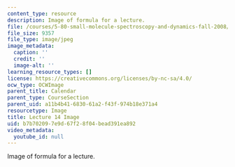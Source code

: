 ```yaml
---
content_type: resource
description: Image of formula for a lecture.
file: /courses/5-80-small-molecule-spectroscopy-and-dynamics-fall-2008/b7b702097e9d67f28f04bead391ea892_lec14image.jpg
file_size: 9357
file_type: image/jpeg
image_metadata:
  caption: ''
  credit: ''
  image-alt: ''
learning_resource_types: []
license: https://creativecommons.org/licenses/by-nc-sa/4.0/
ocw_type: OCWImage
parent_title: Calendar
parent_type: CourseSection
parent_uid: a11b4b41-6830-61a2-f43f-974b18e371a4
resourcetype: Image
title: Lecture 14 Image
uid: b7b70209-7e9d-67f2-8f04-bead391ea892
video_metadata:
  youtube_id: null
---
```

Image of formula for a lecture.